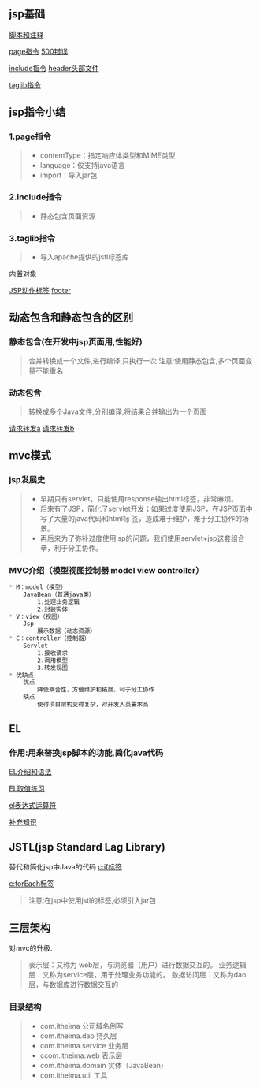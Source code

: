 ## jsp基础
[脚本和注释](./web/a_jsp/demo01.jsp)

[page指令](./web/a_jsp/demo02.jsp)
[500错误](./web/a_jsp/500.jsp)

[include指令](./web/a_jsp/demo03.jsp)
[header头部文件](./web/a_jsp/header.jsp)

[taglib指令](./web/a_jsp/demo04.jsp)

## jsp指令小结
### 1.page指令
>+ contentType：指定响应体类型和MIME类型
>+ language：仅支持java语言
>+ import：导入jar包
### 2.include指令
>+ 静态包含页面资源
### 3.taglib指令
>+ 导入apache提供的jstl标签库

[内置对象](./web/a_jsp/demo05.jsp)

[JSP动作标签](./web/a_jsp/demo06.jsp)
[footer](./web/a_jsp/footer.jsp)

## 动态包含和静态包含的区别
### 静态包含(在开发中jsp页面用,性能好)
> 合并转换成一个文件,进行编译,只执行一次
> 注意:使用静态包含,多个页面变量不能重名
### 动态包含
> 转换成多个Java文件,分别编译,将结果合并输出为一个页面

[请求转发a](./web/b_forword/a.jsp)
[请求转发b](./web/b_forword/b.jsp)
## mvc模式
### jsp发展史
>+ 早期只有servlet，只能使用response输出html标签，非常麻烦。
>+ 后来有了JSP，简化了servlet开发；如果过度使用JSP，在JSP页面中写了大量的java代码和html标
   签，造成难于维护，难于分工协作的场景。
>+ 再后来为了弥补过度使用jsp的问题，我们使用servlet+jsp这套组合拳，利于分工协作。

### MVC介绍（模型视图控制器 model view controller）
```markdown
* M：model（模型）
    JavaBean（普通java类）
        1.处理业务逻辑
        2.封装实体
* V：view（视图）
    Jsp
        展示数据（动态资源）
* C：controller（控制器）
    Servlet
        1.接收请求
        2.调用模型
        3.转发视图
* 优缺点
    优点
        降低耦合性，方便维护和拓展，利于分工协作
    缺点
        使得项目架构变得复杂，对开发人员要求高
```
## EL
### 作用:用来替换jsp脚本的功能,简化java代码

[EL介绍和语法](./web/c_el/demo01.jsp)

[EL取值练习](./web/c_el/demo02.jsp)

[el表达式运算符](./web/c_el/demo03.jsp)

[补充知识](./web/c_el/demo04.jsp)

## JSTL(jsp Standard Lag Library)
替代和简化jsp中Java的代码
[c:if标签](./web/d_jstl/demo01.jsp)

[c:forEach标签](./web/d_jstl/demo02.jsp)

> 注意:在jsp中使用jstl的标签,必须引入jar包

## 三层架构
对mvc的升级.

> 表示层：又称为 web层，与浏览器（用户）进行数据交互的。
> 业务逻辑层：又称为service层，用于处理业务功能的。 
> 数据访问层：又称为dao层，与数据库进行数据交互的

### 目录结构
> * com.itheima 公司域名倒写  
> * com.itheima.dao 持久层
> * com.itheima.service 业务层
> * ccom.itheima.web 表示层
> * com.itheima.domain 实体（JavaBean）
> * com.itheima.util 工具




